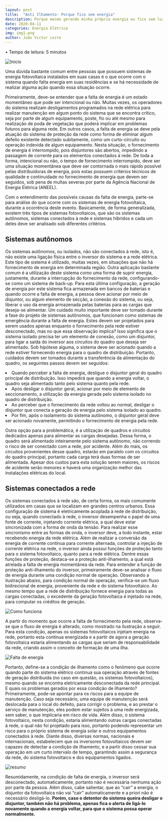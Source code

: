 ```yaml
---
layout: post
title:  "Anti Ilhamento- Porque fico sem energia"
description: Porque mesmo gerando minha própria energia eu fico sem luz, quando a concessionária não fornece
date: 2020-04-11
categories: Energia Elétrica
img: img1.png
author: João Victor Leite
---
```



•	Tempo de leitura: 5 minutos


![Inicio](img1.png)

Uma dúvida bastante comum entre pessoas que possuem sistemas de energia fotovoltaica instalados em suas casas é o que ocorre com o sistema quando falta energia em suas residências e se há necessidade de realizar alguma ação quando essa situação ocorre. 

Primeiramente, deve-se entender que a falta de energia é um estado momentâneo que pode ser intencional ou não. Muitas vezes, os operadores do sistema realizam desligamentos programados na rede elétrica para realizar manutenção em algum ponto do sistema que se encontra crítico, seja por parte de algum equipamento, poste, fio ou até mesmo para realização de poda de vegetação que poderá implicar em problemas futuros para alguma rede. Em outros casos, a falta de energia se deve pela atuação do sistema de proteção da rede como forma de eliminar algum defeito existente detectado subitamente, como um curto-circuito ou operação indevida de algum equipamento. Nesta situação, o fornecimento de energia é interrompido, pois disjuntores são abertos, impedindo a passagem de corrente para os elementos conectados à rede.  De toda a forma, intencional ou não, o tempo de fornecimento interrompido, deve ser uma situação momentânea que deve ser contornada o mais rápido possível pelas distribuidoras de energia, pois estas possuem critérios técnicos de qualidade e continuidade no fornecimento de energia que devem ser seguidos, sob pena de multas severas por parte da Agência Nacional de Energia Elétrica (ANEEL).  

Com o entendimento das possíveis causas da falta de energia, parte-se para análise do que ocorre com os sistemas de energia fotovoltaica, durante a ocorrência deste evento. Basicamente, de forma generalizada, existem três tipos de sistemas fotovoltaicos, que são os sistemas autônomos, sistemas conectados à rede e sistemas híbridos e cada um deles deve ser analisado sob diferentes critérios.


<h2>Sistemas autônomos </h2>

Os sistemas autônomos, ou isolados, não são conectados à rede, isto é, não existe uma ligação física entre o inversor do sistema e a rede elétrica. Este tipo de sistema é utilizado, muitas vezes, em situações que não há fornecimento de energia em determinada região. Outra aplicação bastante comum é a utilização deste sistema como uma forma de suprir energia, justamente, durante a interrupção do fornecimento da rede, configurando-se como um sistema de back-up. 
Para esta última configuração, a geração de energia por este sistema fica armazenada em bancos de baterias e quando ocorre a falta de energia, a pessoa deve acionar por meio de disjuntor, ou algum elemento de secção, a conexão do sistema, ou seja, liberar o uso da energia armazenada pelas baterias para as cargas que deseja-se alimentar. 
Um cuidado muito importante deve ser tomado durante a fase do projeto de sistemas autônomos, que funcionam como sistemas de emergência durante a falta de energia. Estes devem ser projetados para serem usados apenas enquanto o fornecimento pela rede estiver desconectado, mas no que essa observação implica?
Isso significa que o sistema isolado precisa ter um elemento de conexão, como um disjuntor, para ligar a saída do inversor aos circuitos do quadro que deseja ser alimentado. Sob hipótese alguma, o sistema deve ser acionado quando a rede estiver fornecendo energia para o quadro de distribuição. 
Portanto, cuidados devem ser tomados durante a transferência da alimentação do quadro, os seguintes passos devem ser seguidos:

<li>Quando perceber a falta de energia, desligue o disjuntor geral do quadro principal de distribuição. Isso impedirá que quando a energia voltar, o quadro seja alimentado tanto pelo sistema quanto pela rede.</l1>
<li>Após desligar o disjuntor geral, acionar por meio de elemento de seccionamento, a utilização da energia gerada pelo sistema isolado no quadro de distribuição.</li>
<li>Ao perceber que o fornecimento da rede voltou ao normal, desligar o disjuntor que conecta a geração de energia pelo sistema isolado ao quadro.</li>
<li>Por fim, após o isolamento do sistema autônomo, o disjuntor geral deve ser acionado novamente, permitindo o fornecimento de energia pela rede. </li>  
  
Outra opção para a problemática, é a utilização de quadros e circuitos dedicados apenas para alimentar as cargas desejadas. Dessa forma, o quadro será alimentado inteiramente pelo sistema autônomo, não correndo o risco de ser conectado com a rede, por acidente. Além do mais, os circuitos provenientes desse quadro, estarão em paralelo com os circuitos do quadro principal, portanto cada carga terá duas formas de ser alimentada. Apesar dos custos para esta solução serem maiores, os riscos de acidente serão menores e haverá uma organização melhor das instalações elétricas do local.


<h2> Sistemas conectados a rede </h2>

Os sistemas conectados à rede são, de certa forma, os mais comumente utilizados em casas que se localizam em grandes centros urbanos. Essa configuração de sistema é eletricamente acoplada à rede de distribuição, ou seja, quando conectado à rede, o inversor desempenha o papel de uma fonte de corrente, injetando corrente elétrica, a qual deve estar sincronizada com a forma de onda da tensão. Para realizar esse sincronismo entre as formas de onda, o inversor deve, a todo instante, estar recebendo energia da rede elétrica. 
Além de realizar a conversão da energia de corrente contínua para corrente alternada, controlar a injeção de corrente elétrica na rede, o inversor ainda possui funções de proteção tanto para o sistema fotovoltaico, quanto para a rede elétrica. Dentre essas funções de proteção, destaca-se a proteção anti-ilhamento, a qual está atrelada a falta de energia momentânea da rede. 
Para entender a função de proteção anti-ilhamento do inversor, primeiramente deve-se analisar o fluxo de energia durante uma condição normal de operação. Observando a ilustração abaixo, para condição normal de operação, verifica-se um fluxo bidirecional de energia, proveniente da rede e do sistema fotovoltaico. Ao mesmo tempo que a rede de distribuição fornece energia para todas as cargas conectadas, o excedente da geração fotovoltaica é injetado na rede, para computar os créditos de geração. 

![Como funciona](img5.png)

A partir do momento que ocorre a falta de fornecimento pela rede, observa-se que o fluxo de energia é alterado, como mostrado na ilustração a seguir. Para esta condição, apenas os sistemas fotovoltaicos injetam energia na rede, portanto esta continua energizada e a partir de agora a geração fotovoltaica estaria alimentando as cargas que seriam de responsabilidade da rede, criando assim o conceito de formação de uma ilha.

![Falta de energia](img4.png)

Portanto, define-se a condição de ilhamento como o fenômeno que ocorre quando parte do sistema elétrico continua sua operação através de fontes de geração distribuída (no caso em questão, os sistemas fotovoltaicos), mesmo quando se encontra eletricamente desconectada da rede principal. 
E quais os problemas gerados por essa condição de ilhamento?
Primeiramente, pode-se apontar para os riscos para a equipe de manutenção. Caso seja necessário, uma equipe de manutenção será deslocada para o local do defeito, para corrigir o problema, e ao prestar o serviço de manutenção, eles podem estar sujeitos à uma rede energizada, sem saber, o que implicaria em risco de vida. Além disso, o sistema fotovoltaico, nesta condição, estaria alimentando outras cargas conectadas à rede, o qual não foi projetado para isso, portanto podendo representar um risco para o próprio sistema de energia solar e outros equipamentos conectados à rede. 
Diante disso, diversas normas, nacionais e internacionais, estabelecem que os inversores fotovoltaicos devem ser capazes de detectar a condição de ilhamento, e a partir disso cessar sua operação em um curto intervalo de tempo, garantindo assim a segurança da rede, do sistema fotovoltaico e dos equipamentos ligados.

![resumo](img3.png)

Resumidamente, na condição de falta de energia, o inversor será desconectado, automaticamente, portanto não é necessária nenhuma ação por parte da pessoa. Além disso, cabe salientar, que ao “cair” a energia, o disjuntor da fotovoltaica não vai “cair” automaticamente e a priori não é necessário desligá-lo. **Porém, caso o detentor do sistema queira desligar o disjuntor, também não há problema, apenas fica o alerta de ligá-lo novamente quando a energia voltar, para que o sistema possa operar normalmente.**  
